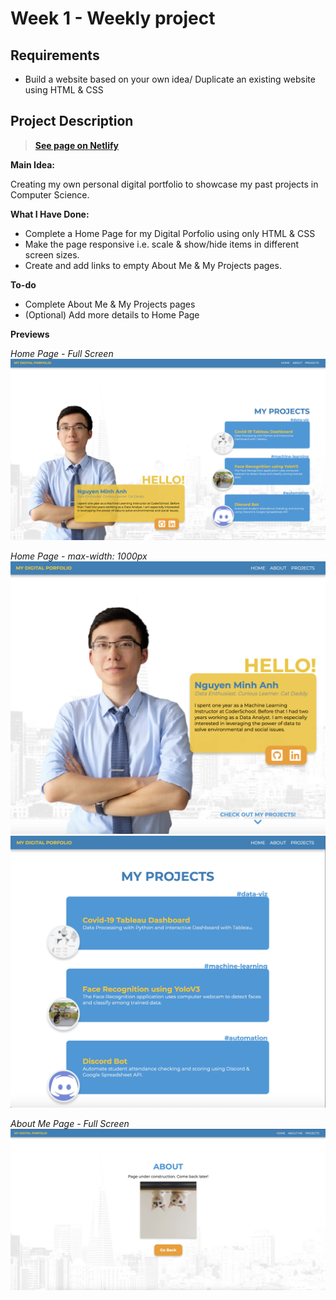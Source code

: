 # Week 1 - Weekly project

## Requirements

- Build a website based on your own idea/ Duplicate an existing website using HTML & CSS

## Project Description

> **[See page on Netlify](https://mina-portfolio.netlify.app/)**

**Main Idea:**

Creating my own personal digital portfolio to showcase my past projects in Computer Science.

**What I Have Done:**

- Complete a Home Page for my Digital Porfolio using only HTML & CSS
- Make the page responsive i.e. scale & show/hide items in different screen sizes.
- Create and add links to empty About Me & My Projects pages.

**To-do**

- Complete About Me & My Projects pages
- (Optional) Add more details to Home Page

**Previews**

_Home Page - Full Screen_
![home-full](assets/previews/home-full.png)

_Home Page - max-width: 1000px_
![home-1000-1](assets/previews/home-1000-1.png)
![home-1000-2](assets/previews/home-1000-2.png)

_About Me Page - Full Screen_
![about](assets/previews/about-full.png)
